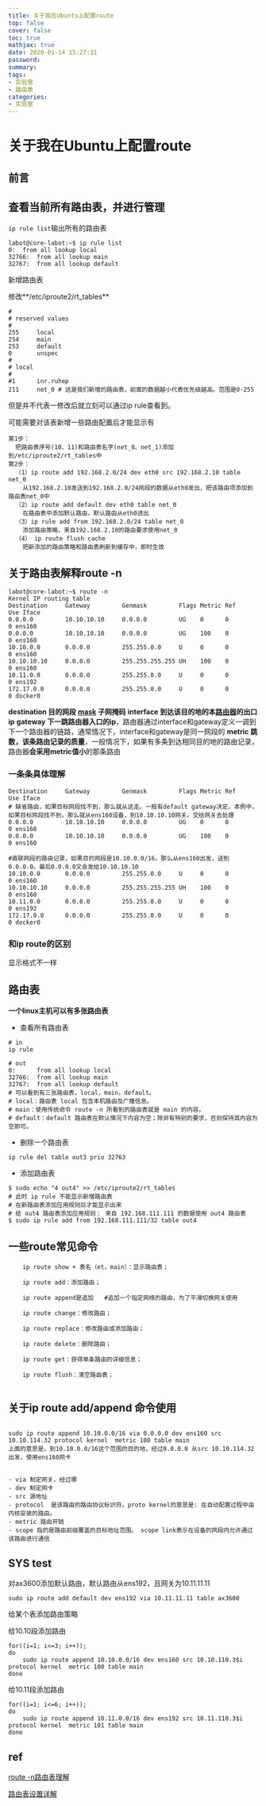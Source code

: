 ```yaml
---
title: 关于我在Ubuntu上配置route
top: false
cover: false
toc: true
mathjax: true
date: 2020-01-14 15:27:31
password:
summary:
tags:
- 实验室
- 路由表
categories:
- 实验室
---
```

# 关于我在Ubuntu上配置route

## 前言



## 查看当前所有路由表，并进行管理

`ip rule list`输出所有的路由表

```
labot@core-labot:~$ ip rule list
0:	from all lookup local
32766:	from all lookup main
32767:	from all lookup default
```



新增路由表

修改**/etc/iproute2/rt_tables**

```
#
# reserved values
#
255     local
254     main
253     default
0       unspec
#
# local
#
#1      inr.ruhep
211     net_0 # 这是我们新增的路由表，前面的数据越小代表优先级越高。范围是0-255
```



但是并不代表一修改后就立刻可以通过ip rule查看到。

可能需要对该表新增一些路由配置后才能显示有

```
第1步：
  把路由表序号(10、11)和路由表名字(net_0、net_1)添加到/etc/iproute2/rt_tables中
第2步：
  （1）ip route add 192.168.2.0/24 dev eth0 src 192.168.2.10 table net_0
    从192.168.2.10发送到192.168.2.0/24网段的数据从eth0发出，把该路由项添加到路由表net_0中
  （2）ip route add default dev eth0 table net_0
    在路由表中添加默认路由，默认路由从eth0进出
  （3）ip rule add from 192.168.2.0/24 table net_0
    添加路由策略，来自192.168.2.10的路由要求使用net_0
  （4） ip route flush cache
    把新添加的路由策略和路由表刷新到缓存中，即时生效
```









## 关于路由表解释route -n

```
labot@core-labot:~$ route -n
Kernel IP routing table
Destination     Gateway         Genmask         Flags Metric Ref    Use Iface
0.0.0.0         10.10.10.10     0.0.0.0         UG    0      0        0 ens160
0.0.0.0         10.10.10.10     0.0.0.0         UG    100    0        0 ens160
10.10.0.0       0.0.0.0         255.255.0.0     U     0      0        0 ens160
10.10.10.10     0.0.0.0         255.255.255.255 UH    100    0        0 ens160
10.11.0.0       0.0.0.0         255.255.0.0     U     0      0        0 ens192
172.17.0.0      0.0.0.0         255.255.0.0     U     0      0        0 docker0
```

**destination 目的网段**
**[mask](https://so.csdn.net/so/search?q=mask&spm=1001.2101.3001.7020) 子网掩码**
**interface 到达该目的地的本[路由器](https://so.csdn.net/so/search?q=路由器&spm=1001.2101.3001.7020)的出口ip**
**gateway 下一跳路由器入口的ip**，路由器通过interface和gateway定义一调到下一个路由器的链路，通常情况下，interface和gateway是同一网段的
**metric 跳数，该条路由记录的质量**，一般情况下，如果有多条到达相同目的地的路由记录，路由器**会采用metric值小**的那条路由

### 一条条具体理解

```
Destination     Gateway         Genmask         Flags Metric Ref    Use Iface
# 缺省路由，如果目标网段找不到，那么就从这走。一般有default gateway决定。本例中，如果目标网段找不到，那么就从ens160设备，到10.10.10.10网关。交给网关去处理
0.0.0.0         10.10.10.10     0.0.0.0         UG    0      0        0 ens160
0.0.0.0         10.10.10.10     0.0.0.0         UG    100    0        0 ens160

#直联网段的路由记录，如果目的网段是10.10.0.0/16，那么从ens160出发，送到0.0.0.0。最后0.0.0.0又会发给10.10.10.10
10.10.0.0       0.0.0.0         255.255.0.0     U     0      0        0 ens160
10.10.10.10     0.0.0.0         255.255.255.255 UH    100    0        0 ens160
10.11.0.0       0.0.0.0         255.255.0.0     U     0      0        0 ens192
172.17.0.0      0.0.0.0         255.255.0.0     U     0      0        0 docker0
```



### 和ip route的区别

显示格式不一样









## 路由表

**一个linux主机可以有多张路由表**

- 查看所有路由表

```
# in
ip rule

# out
0:      from all lookup local
32766:  from all lookup main
32767:  from all lookup default
# 可以看到有三张路由表，local，main，default。
# local：路由表 local 包含本机路由及广播信息。
# main：使用传统命令 route -n 所看到的路由表就是 main 的内容。
# default：default 路由表在默认情况下内容为空；除非有特别的要求，否则保持其内容为空即可。
```

- 删除一个路由表

```pf
ip rule del table out3 prio 32763
```

- 添加路由表

```pf
$ sudo echo "4 out4" >> /etc/iproute2/rt_tables
# 此时 ip rule 不能显示新增路由表
# 在新路由表添加应用规则后才能显示出来
# 给 out4 路由表添加应用规则： 来自 192.168.111.111 的数据使用 out4 路由表
$ sudo ip rule add from 192.168.111.111/32 table out4
```





## 一些route常见命令

```
    ip route show + 表名（et，main）：显示路由表； 

    ip route add：添加路由； 

    ip route append是追加   #追加一个指定网络的路由，为了平滑切换网关使用

    ip route change：修改路由；

    ip route replace：修改路由或添加路由；

    ip route delete：删除路由；

    ip route get：获得单条路由的详细信息；

    ip route flush：清空路由表；
    
```





## 关于ip route add/append 命令使用

```

sudo ip route append 10.10.0.0/16 via 0.0.0.0 dev ens160 src 10.10.114.32 protocol kernel  metric 100 table main
上面的意思是，到10.10.0.0/16这个范围的目的地，经过0.0.0.0 从src 10.10.114.32 出发，使用ens160网卡


- via 制定网关，经过哪
- dev 制定网卡
- src 源地址
- protocol  是该路由的路由协议标识符。proto kernel的意思是: 在自动配置过程中由内核安装的路由。
- metric 路由开销
- scope 指的是路由前缀覆盖的目标地址范围。 scope link表示在设备的网段内允许通过该路由进行通信
```





## SYS test

对ax3600添加默认路由，默认路由从ens192，且网关为10.11.11.11

```
sudo ip route add default dev ens192 via 10.11.11.11 table ax3600
```





给某个表添加路由策略

给10.10段添加路由

```
for((i=1; i<=3; i++));
do 
	sudo ip route append 10.10.0.0/16 dev ens160 src 10.10.110.3$i protocol kernel  metric 100 table main
done
```





给10.11段添加路由

```
for((i=1; i<=6; i++));
do 
	sudo ip route append 10.11.0.0/16 dev ens192 src 10.11.110.3$i protocol kernel  metric 101 table main
done
```



## ref

[route -n路由表理解](https://blog.csdn.net/yimenglin/article/details/107182098)

[路由表设置详解](https://segmentfault.com/a/1190000022752866)